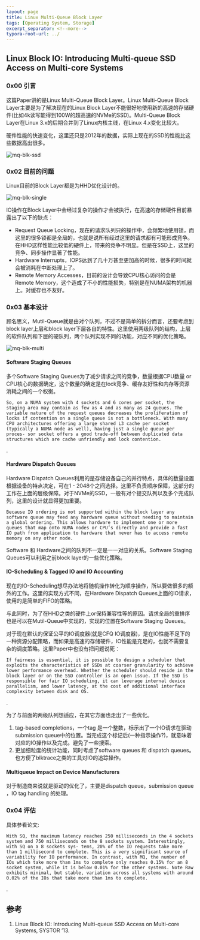 ```yaml
---
layout: page
title: Linux Multi-Queue Block Layer
tags: [Operating System, Storage]
excerpt_separator: <!--more-->
typora-root-url: ../
---
```




## Linux Block IO: Introducing Multi-queue SSD Access on Multi-core Systems 



### 0x00 引言

  这篇Paper讲的是Linux Multi-Queue Block Layer。Linux Multi-Queue Block Layer主要是为了解决现在的Linux Block Layer不能很好地使用新的高速的存储硬件(比如4k读写能得到100W的超高速的NVMe的SSD)。Multi-Queue Block Layer在Linux 3.x的后期合并到了Linux内核主线，在Linux 4.x变化比较大。

  硬件性能的快速变化，这里还只是2012年的数据，实际上现在的SSD的性能比这些数据高出很多。

![mq-blk-ssd](/assets/img/mq-blk-ssd.png)

### 0x02 目前的问题

   Linux目前的Block Layer都是为HHD优化设计的。

![mq-blk-single](/assets/img/mq-blk-single.png)

   

   IO操作在Block Layer中会经过复杂的操作才会被执行，在高速的存储硬件目前暴露出了以下的缺点：

* Request Queue Locking，现在的请求队列只的操作中，会频繁地使用锁，而这里的很多锁都是全局的，也就是说所有经过这里的请求都有可能形成竞争。在HHD这样性能比较低的硬件上，带来的竞争不明显。但是在SSD上，这里的竞争、同步操作显著了性能。
* Hardware Interrupts，IOPS达到了几十万甚至更加高的时候，很多的时间就会被消耗在中断处理上了。
* Remote Memory Accesses，目前的设计会导致CPU核心访问的会是Remote Memory，这个造成了不小的性能损失，特别是在NUMA架构的机器上。对缓存也不友好。

>

### 0x03 基本设计

  顾名思义，Mutil-Queue就是由对个队列，不过不是简单的拆分而言，还要考虑到block layer上层和block layer下层各自的特性。这里使用两级队列的结构，上层的软件队列和下层的硬队列，两个队列实现不同的功能，对应不同的优化策略。

![mq-blk-multi](/assets/img/mq-blk-multi.png)



#### Software Staging Queues 

  多个Software Staging Queues为了减少请求之间的竞争，数量根据CPU数量 or CPU核心的数据确定，这个数量的确定是在lock竞争、缓存友好性和内存等资源消耗之间的一个权衡。

```
So, on a NUMA system with 4 sockets and 6 cores per socket, the staging area may contain as few as 4 and as many as 24 queues. The variable nature of the request queues decreases the proliferation of locks if contention on a single queue is not a bottleneck. With many CPU architectures offering a large shared L3 cache per socket (typically a NUMA node as well), having just a single queue per proces- sor socket offers a good trade-off between duplicated data structures which are cache unfriendly and lock contention.
```

.  

#### Hardware Dispatch Queues 

   Hardware Dispatch Queues利用的是存储设备自己的并行特点，具体的数量设置根据设备的特点决定，可在1 - 2048个之间选择。这里不负责顺序保障，这部分的工作在上面的层级保障。对于NVMe的SSD，一般有对个提交队列以及多个完成队列，这里的设计就显得更加重要。

```
Because IO ordering is not supported within the block layer any software queue may feed any hardware queue without needing to maintain a global ordering. This allows hardware to implement one or more queues that map onto NUMA nodes or CPU’s directly and provide a fast IO path from application to hardware that never has to access remote memory on any other node.
```

Software 和 Hardware之间的队列不一定是一一对应的关系。Software Staging Queues可以利用之前block layer的一些优化策略。



#### IO-Scheduling & Tagged IO and IO Accounting  

 现在的IO-Scheduling想尽办法地将随机操作转化为顺序操作，所以要做很多的额外的工作。这里的实现方式不同，在Hardware Dispatch Queues上面的IO请求，使用的是简单的FIFO的策略。

  与此同时，为了在HHD之类的硬件上or保持兼容性等的原因。请求全局的重排序也是可以在Mutil-Queue中实现的，实现的位置在Software Staging Queues。

  对于现在默认的保证公平的IO调度器(就是CFQ IO调度器)，是在IO性能不足下的一种资源分配策略，而如果是高速的存储硬件，IO性能是充足的，也就不需要复杂的调度策略。这里Paper中也没有把问题说死：

```
If fairness is essential, it is possible to design a scheduler that exploits the characteristics of SSDs at coarser granularity to achieve lower performance overhead. Whether the scheduler should reside in the block layer or on the SSD controller is an open issue. If the SSD is responsible for fair IO scheduling, it can leverage internal device parallelism, and lower latency, at the cost of additional interface complexity between disk and OS.
```

.

  为了与前面的两级队列想适应，在其它方面也走出了一些优化。

1. tag-based completions，一个tag 是一个整数，标示出了一个IO请求在驱动submission queue中的位置。当完成这个标记后(一种指示操作?)，就意味着对应的IO操作以及完成。避免了一些搜索。
2. 更加细粒度的统计功能，同时考虑了software queues 和 dispatch queues。也方便了blktrace之类的工具对IO的追踪操作。



#### Multiqueue Impact on Device Manufacturers 

  对于制造商来说就是驱动的优化了，主要是dispatch queue，submission queue ，IO tag handling 的处理。

> 

### 0x04 评估

  具体参看论文:

```
With SQ, the maximum latency reaches 250 milliseconds in the 4 sockets system and 750 milliseconds on the 8 sockets system. Interestingly, with SQ on a 8 sockets sys- tems, 20% of the IO requests take more than 1 millisecond to complete. This is a very significant source of variability for IO performance. In contrast, with MQ, the number of IOs which take more than 1ms to complete only reaches 0.15% for an 8 socket system, while it is below 0.01% for the other systems. Note Raw exhibits minimal, but stable, variation across all systems with around 0.02% of the IOs that take more than 1ms to complete.
```

.

>

## 参考

1. Linux Block IO: Introducing Multi-queue SSD Access on Multi-core Systems, SYSTOR ’13.